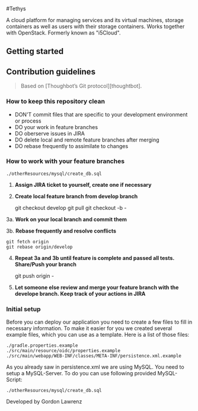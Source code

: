 #Tethys

A cloud platform for managing services and its virtual machines, storage containers as well as users with their storage containers. Works together with OpenStack. Formerly known as "i5Cloud".


## Getting started

## Contribution guidelines

> Based on [Thoughbot’s Git protocol][thoughtbot].

### How to keep this repository clean

* DON'T commit files that are specific to your development environment or process
* DO your work in feature branches
* DO oberserve issues in JIRA
* DO delete local and remote feature branches after merging
* DO rebase frequently to assimilate to changes

### How to work with your feature branches

    ./otherResources/mysql/create_db.sql

1. **Assign JIRA ticket to yourself, create one if necessary**

2. **Create local feature branch from develop branch**


    git checkout develop
    git pull
    git checkout -b <your-developer-id>-<issue-name>
    
3a. **Work on your local branch and commit them**

3b. **Rebase frequently and resolve conflicts**

    git fetch origin
    git rebase origin/develop
    
4. **Repeat 3a and 3b until feature is complete and passed all tests. Share/Push your branch**


    git push origin <your-developer-id>-<issue-name>
    
5. **Let someone else review and merge your feature branch with the develope branch. Keep track of your actions in JIRA**
    
### Initial setup
Before you can deploy our application you need to create a few files to fill in necessary information.
To make it easier for you we created several example files, which you can use as a template.
Here is a list of those files:

    ./gradle.properties.example
    ./src/main/resource/oidc/properties.example
    ./src/main/webapp/WEB-INF/classes/META-INF/persistence.xml.example
  
As you already saw in persistence.xml we are using MySQL. You need to setup a MySQL-Server. To do you can use following provided MySQL-Script:

    ./otherResources/mysql/create_db.sql

Developed by Gordon Lawrenz

